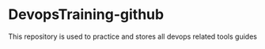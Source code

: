 # DevopsTraining-github
This repository is used to practice  and stores all devops related tools guides
